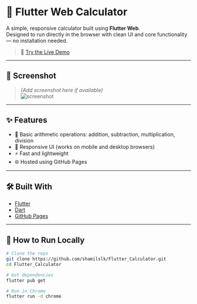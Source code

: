 # 🔢 Flutter Web Calculator

A simple, responsive calculator built using **Flutter Web**.  
Designed to run directly in the browser with clean UI and core functionality — no installation needed.

> 🚀 [Try the Live Demo](https://shamilslk.github.io/Flutter_Calculator/)

---

## 📸 Screenshot

> *(Add screenshot here if available)*  
> ![screenshot](assets/screenshot.png)

---

## ✨ Features

- 🧮 Basic arithmetic operations: addition, subtraction, multiplication, division
- 📱 Responsive UI (works on mobile and desktop browsers)
- ⚡ Fast and lightweight
- 🌐 Hosted using GitHub Pages

---

## 🛠 Built With

- [Flutter](https://flutter.dev)  
- [Dart](https://dart.dev)  
- [GitHub Pages](https://pages.github.com)

---

## 📂 How to Run Locally

```bash
# Clone the repo
git clone https://github.com/shamilslk/Flutter_Calculator.git
cd Flutter_Calculator

# Get dependencies
flutter pub get

# Run in Chrome
flutter run -d chrome
